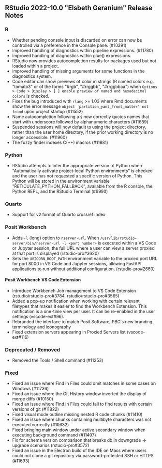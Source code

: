 
## RStudio 2022-10.0 "Elsbeth Geranium" Release Notes

### R

* Whether pending console input is discarded on error can now be controlled via a preference in the Console pane. (#10391)
* Improved handling of diagnostics within pipeline expressions. (#11780)
* Improved handling of diagnostics within glue() expressions. 
* RStudio now provides autocompletion results for packages used but not loaded within a project.
* Improved handling of missing arguments for some functions in the diagnostics system.
* Code editor can show previews of color in strings (R named colors e.g. "tomato3" or of the forms "#rgb", "#rrggbb", "#rrggbbaa")
  when `Options > Code > Display > [ ] enable preview of named and hexadecimal colors` is checked. 
* Fixes the bug introduced with `rlang` >= 1.03 where Rmd documents show the error message `object 'partition_yaml_front_matter' not found` upon project startup (#11552)
* Name autocompletion following a `$` now correctly quotes names that start with underscore followed by alphanumeric characters (#11689)
* Suspended sessions will now default to using the project directory, rather than the user home directory, if the prior working directory is no longer accessible. (#11960)
* The fuzzy finder indexes C(++) macros (#11981)
  
### Python

- RStudio attempts to infer the appropriate version of Python when "Automatically activate project-local Python environments" is checked and the user has not requested a specific version of Python. This Python will be stored in the environment variable "RETICULATE_PYTHON_FALLBACK", available from the R console, the Python REPL, and the RStudio Terminal (#9990)

### Quarto

- Support for v2 format of Quarto crossref index

### Posit Workbench

- Adds `-l` (long) option to `rserver-url`. When `/usr/lib/rstudio-server/bin/rserver-url -l <port number>` is executed within a VS Code or Jupyter session, the full URL where a user can view a server proxied at that port is displayed (rstudio-pro#3620)
- Sets the `UVICORN_ROOT_PATH` environment variable to the proxied port URL for port 8000 in VS Code and Jupyter sessions, allowing FastAPI applications to run without additional configuration. (rstudio-pro#2660)

#### Posit Workbench VS Code Extension

- Introduce Workbench Job management to VS Code Extension (rstudio/rstudio-pro#3784, rstudio/rstudio-pro#3565)
- Added a pop-up notification when working with certain relevant filetypes that makes it easier to find the Workbench Extension. This notification is a one-time view per user. It can be re-enabled in the user settings (vscode-ext#96).
- Rebranded the interface to match Posit Software, PBC's new branding terminology and iconography
- Fixed extension servers appearing in Proxied Servers list (vscode-ext#116)

### Deprecated / Removed

- Removed the Tools / Shell command (#11253)

### Fixed

- Fixed an issue where Find in Files could omit matches in some cases on Windows (#11736)
- Fixed an issue where the Git History window inverted the display of merge diffs (#10150)
- Fixed an issue where Find in Files could fail to find results with certain versions of git (#11822)
- Fixed visual mode outline missing nested R code chunks (#11410)
- Fixed an issue where chunks containing multibyte characters was not executed correctly (#10632)
- Fixed bringing main window under active secondary window when executing background command (#11407)
- Fix for schema version comparison that breaks db in downgrade -> upgrade scenarios (rstudio-pro#3572)
- Fixed an issue in the Electron build of the IDE on Macs where users could not clone a git repository via password-protected SSH or HTTPS (#11693)
